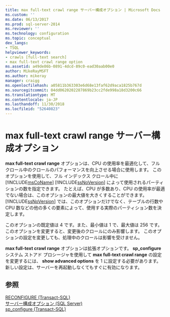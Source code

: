```yaml
---
title: max full-text crawl range サーバー構成オプション | Microsoft Docs
ms.custom: ''
ms.date: 06/13/2017
ms.prod: sql-server-2014
ms.reviewer: ''
ms.technology: configuration
ms.topic: conceptual
dev_langs:
- TSQL
helpviewer_keywords:
- crawls [full-text search]
- max full-text crawl range option
ms.assetid: a49de86b-0891-4dcd-89c0-ead30aab00e0
author: MikeRayMSFT
ms.author: mikeray
manager: craigg
ms.openlocfilehash: a05811b363303e6d68e13faf62d9aca1825b767d
ms.sourcegitcommit: 04dd0620202287869b23cc2fde998a18d3200c66
ms.translationtype: MT
ms.contentlocale: ja-JP
ms.lasthandoff: 11/30/2018
ms.locfileid: "52640823"
---
```

# <a name="max-full-text-crawl-range-server-configuration-option"></a>max full-text crawl range サーバー構成オプション
  **max full-text crawl range** オプションは、CPU の使用率を最適化して、フル クロール中のクロールのパフォーマンスを向上させる場合に使用します。 このオプションを使用して、フル インデックス クロール中に [!INCLUDE[msCoName](../../includes/msconame-md.md)] [!INCLUDE[ssNoVersion](../../includes/ssnoversion-md.md)] によって使用されるパーティションの数を指定できます。 たとえば、CPU が多数あり、CPU の使用率が最適でない場合は、このオプションの最大値を大きくすることができます。 [!INCLUDE[ssNoVersion](../../includes/ssnoversion-md.md)] では、このオプションだけでなく、テーブルの行数や CPU 数などの他の多くの要素によって、使用する実際のパーティション数を決定します。  
  
 このオプションの既定値は 4 です。また、最小値は 1 で、最大値は 256 です。 このオプションを変更すると、変更後のクロールにのみ影響します。 このオプションの設定を変更しても、処理中のクロールは影響を受けません。  
  
 **max full-text crawl range** オプションは拡張オプションです。 **sp_configure** システム ストアド プロシージャを使用して **max full-text crawl range** の設定を変更するには、 **show advanced options** を 1 に設定する必要があります。 新しい設定は、サーバーを再起動しなくてもすぐに有効になります。  
  
## <a name="see-also"></a>参照  
 [RECONFIGURE &#40;Transact-SQL&#41;](/sql/t-sql/language-elements/reconfigure-transact-sql)   
 [サーバー構成オプション &#40;SQL Server&#41;](server-configuration-options-sql-server.md)   
 [sp_configure &#40;Transact-SQL&#41;](/sql/relational-databases/system-stored-procedures/sp-configure-transact-sql)  
  
  
